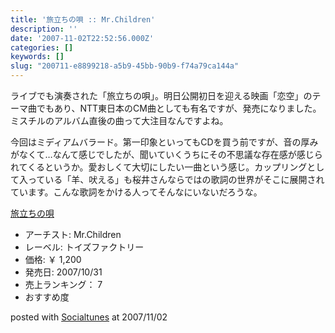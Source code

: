 ```yaml
---
title: '旅立ちの唄 :: Mr.Children'
description: ''
date: '2007-11-02T22:52:56.000Z'
categories: []
keywords: []
slug: "200711-e8899218-a5b9-45bb-90b9-f74a79ca144a"
---
```

ライブでも演奏された「旅立ちの唄」。明日公開初日を迎える映画「恋空」のテーマ曲でもあり、NTT東日本のCM曲としても有名ですが、発売になりました。ミスチルのアルバム直後の曲って大注目なんですよね。

今回はミディアムバラード。第一印象といってもCDを買う前ですが、音の厚みがなくて…なんて感じでしたが、聞いていくうちにその不思議な存在感が感じられてくるというか。愛おしくて大切にしたい一曲という感じ。カップリングとして入っている「羊、吠える」も桜井さんならではの歌詞の世界がそこに展開されています。こんな歌詞をかける人ってそんなにいないだろうな。

[旅立ちの唄](http://www.amazon.co.jp/exec/obidos/ASIN/B000VWZEOY/mrchildrenonl-22/ref=nosim "旅立ちの唄")

*   アーチスト: Mr.Children
*   レーベル: トイズファクトリー
*   価格: ￥ 1,200
*   発売日: 2007/10/31
*   売上ランキング： 7
*   おすすめ度

posted with [Socialtunes](http://socialtunes.net) at 2007/11/02